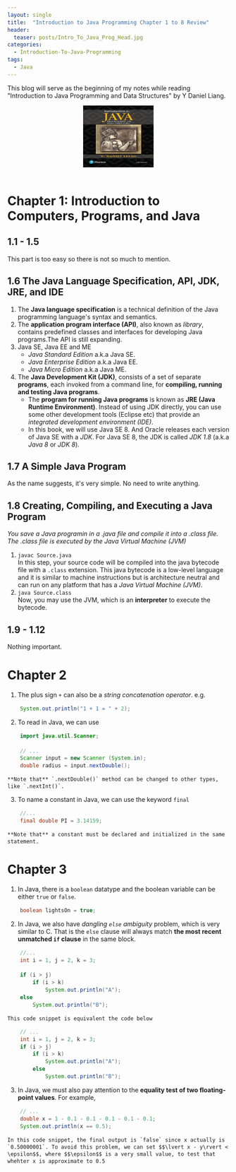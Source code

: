 ```yaml
---
layout: single
title:  "Introduction to Java Programming Chapter 1 to 8 Review"
header:
  teaser: posts/Intro_To_Java_Prog_Head.jpg
categories: 
  - Introduction-To-Java-Programming
tags:
  - Java
---
```

This blog will serve as the beginning of my notes while reading "Introduction to Java Programming and Data Structures" by Y Daniel Liang.

<div style="text-align: center;">
    <img src="/images/posts/Intro_To_Java_Prog_Post.jpg" width="160" height="140">
</div>

<br>

# Chapter 1: Introduction to Computers, Programs, and Java
## 1.1 - 1.5
This part is too easy so there is not so much to mention.

## 1.6 The Java Language Specification, API, JDK, JRE, and IDE
1. The **Java language specification** is a technical definition of the Java programming language's syntax and semantics.
2. The **application program interface (API)**, also known as *library*, contains predefined classes and interfaces for developing Java programs.The API is still expanding.
3. Java SE, Java EE and ME
    - *Java Standard Edition* a.k.a Java SE.
    - *Java Enterprise Edition* a.k.a Java EE.
    - *Java Micro Edition* a.k.a Java ME.
4. The **Java Development Kit (JDK)**, consists of a set of separate **programs**, each invoked from a command line, for **compiling, running and testing Java programs**.
    - The **program for running Java programs** is known as **JRE (Java Runtime Environment)**. Instead of using JDK directly, you can use some other development tools (Eclipse etc) that provide an *integrated development environment (IDE)*.
    - In this book, we will use Java SE 8. And Oracle releases each version of Java SE with a *JDK*. For Java SE 8, the JDK is called *JDK 1.8* (a.k.a *Java 8* or *JDK 8*).

## 1.7 A Simple Java Program
As the name suggests, it's very simple. No need to write anything.

## 1.8 Creating, Compiling, and Executing a Java Program
*You save a Java programin in a .java file and compile it into a .class file. The .class file is executed by the Java Virtual Machine (JVM)*
1. `javac Source.java` \
In this step, your source code will be compiled into the java bytecode file with a `.class` extension. This java bytecode is a low-level language and it is similar to machine instructions but is architecture neutral and can run on any platform that has a *Java Virtual Machine (JVM)*.
2. `java Source.class` \
Now, you may use the JVM, which is an **interpreter** to execute the bytecode.

## 1.9 - 1.12
Nothing important.

# Chapter 2
1. The plus sign `+` can also be a *string concatenation operator*. e.g.
```java
    System.out.println("1 + 1 = " + 2);
```
2. To read in Java, we can use
```java
    import java.util.Scanner;

    // ...
    Scanner input = new Scanner (System.in);
    double radius = input.nextDouble();
```
    **Note that** `.nextDouble()` method can be changed to other types, like `.nextInt()`.
3. To name a constant in Java, we can use the keyword `final`
```java
    //...
    final double PI = 3.14159;
```
    **Note that** a constant must be declared and initialized in the same statement.

# Chapter 3
1. In Java, there is a `boolean` datatype and the boolean variable can be either `true` or `false`.
```java
    boolean lightsOn = true;
```
2. In Java, we also have *dangling `else` ambiguity* problem, which is very similar to C. That is the `else` clause will always match **the most recent unmatched `if` clause** in the same block.
```java
    //...
    int i = 1, j = 2, k = 3;

    if (i > j)
        if (i > k)
            System.out.println("A");
    else
        System.out.println("B");
```
    This code snippet is equivalent the code below
```java
    // ...
    int i = 1, j = 2, k = 3;
    if (i > j)
        if (i > k)
            System.out.println("A");
        else
            System.out.println("B");
```
3. In Java, we must also pay attention to the **equality test of two floating-point values**. For example,
```java
    // ...
    double x = 1 - 0.1 - 0.1 - 0.1 - 0.1 - 0.1;
    System.out.println(x == 0.5);
```
    In this code snippet, the final output is `false` since x actually is `0.50000001`. To avoid this problem, we can set $$\lvert x - y\rvert < \epsilon$$, where $$\epsilon$$ is a very small value, to test that whehter x is approximate to 0.5
